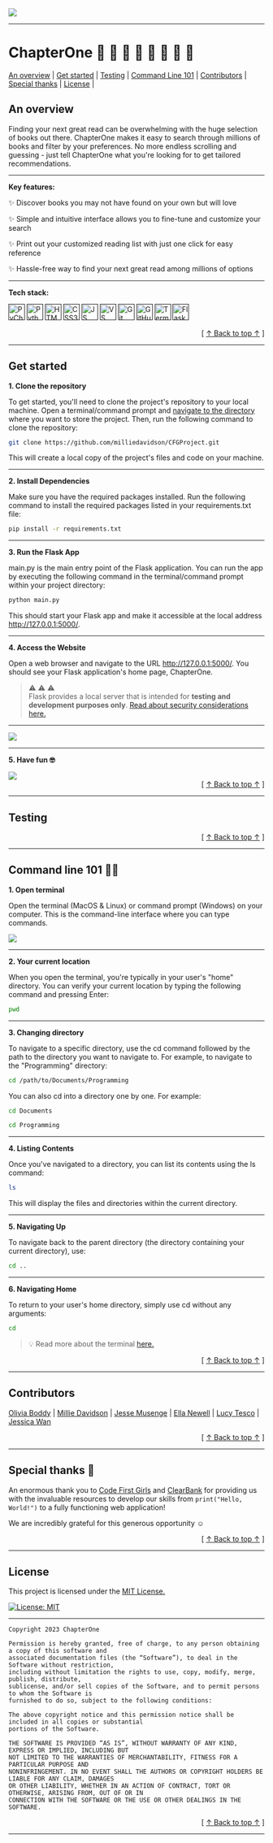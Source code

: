 <img src ="https://github.com/milliedavidson/CFGProject/blob/main/images/logo.png">

---

# ChapterOne 📘 📘 📗 📗 📙 📙 📕 📕 

<a href="#an-overview">An overview</a> | <a href="#get-started">Get started</a> | <a href="#testing">Testing</a> | <a href="#command-line-101-🧑 🧑‍💻">Command Line 101</a> | <a href="#contributors">Contributors</a> | <a href="#special-thanks- 🙏">Special thanks</a> | <a href="#license">License</a> | 

## An overview

Finding your next great read can be overwhelming with the huge selection of books out there. ChapterOne makes it easy to search through millions of books and filter by your preferences. No more endless scrolling and guessing - just tell ChapterOne what you're looking for to get tailored recommendations.

---

**Key features:**

✨ Discover books you may not have found on your own but will love 

✨ Simple and intuitive interface allows you to fine-tune and customize your search

✨ Print out your customized reading list with just one click for easy reference

✨ Hassle-free way to find your next great read among millions of options

---

**Tech stack:**

[<img height="32" width="32" alt="PyCharm" src="https://cdn.worldvectorlogo.com/logos/pycharm.svg"/>]()
[<img height="32" width="32" alt="Python Logo" src="https://cdn.worldvectorlogo.com/logos/python-5.svg"/>]()
[<img height="32" width="32" alt="HTML5 Logo" src="https://www.w3.org/html/logo/badge/html5-badge-h-solo.png"/>]()
[<img height="32" width="32" alt="CSS3 Logo" src="https://cdn.worldvectorlogo.com/logos/css-3.svg"/>]()
[<img height="32" width="32" alt="JS Logo" src="https://cdn.worldvectorlogo.com/logos/logo-javascript.svg"/>]()
[<img height="32" width="32" alt="VS Code Logo" src="https://cdn.worldvectorlogo.com/logos/visual-studio-code-1.svg"/>]()
[<img height="32" width="32" alt="Git" src="https://cdn.worldvectorlogo.com/logos/git-icon.svg"/>]()
[<img height="32" width="32" alt="GitHub" src="https://cdn.worldvectorlogo.com/logos/github-icon-1.svg"/>]()
[<img height="32" width="32" alt="Terminal" src="https://cdn.worldvectorlogo.com/logos/terminal-1.svg"/>]()
[<img height="32" width="32" alt="Flask" src="https://cdn.worldvectorlogo.com/logos/flask.svg"/>]()

<div align="right">[ <a href="#an-overview">↑ Back to top ↑</a> ]</div>

---

## Get started 

**1. Clone the repository**

To get started, you'll need to clone the project's repository to your local machine. Open a terminal/command prompt and [navigate to the directory](#command-line-101-🧑🧑‍💻) where you want to store the project. Then, run the following command to clone the repository:

```bash
git clone https://github.com/milliedavidson/CFGProject.git
```

This will create a local copy of the project's files and code on your machine.

---

**2. Install Dependencies**

Make sure you have the required packages installed. Run the following command to install the required packages listed in your requirements.txt file:

```bash
pip install -r requirements.txt
```

---

**3. Run the Flask App**

main.py is the main entry point of the Flask application. You can run the app by executing the following command in the terminal/command prompt within your project directory:

```bash
python main.py
```

This should start your Flask app and make it accessible at the local address http://127.0.0.1:5000/.

---

**4. Access the Website**

Open a web browser and navigate to the URL http://127.0.0.1:5000/. You should see your Flask application's home page, ChapterOne.

> ⚠️ ⚠️ ⚠️  
Flask provides a local server that is intended for **testing and development purposes only**. <a href="https://flask.palletsprojects.com/en/2.3.x/security/" target="_blank">Read about security considerations here.</a> </details>

---

<img src= "https://github.com/milliedavidson/CFGProject/blob/main/images/website.png">

---

**5. Have fun 🤓**

<img src= "https://github.com/milliedavidson/CFGProject/blob/main/images/reading-list.png">

<div align="right">[ <a href="#an-overview">↑ Back to top ↑</a> ]</div>

---

## Testing

<div align="right">[ <a href="#an-overview">↑ Back to top ↑</a> ]</div>

---

## Command line 101 🧑‍💻

**1. Open terminal** 

Open the terminal (MacOS & Linux) or command prompt (Windows) on your computer. This is the command-line interface where you can type commands.

<img src= "https://github.com/milliedavidson/CFGProject/blob/main/images/terminal.png">

--- 

**2. Your current location**

When you open the terminal, you're typically in your user's "home" directory. You can verify your current location by typing the following command and pressing Enter:

```bash
pwd
```

---

**3. Changing directory**

To navigate to a specific directory, use the cd command followed by the path to the directory you want to navigate to. For example, to navigate to the "Programming" directory:

```bash
cd /path/to/Documents/Programming
```

You can also cd into a directory one by one. For example:

```bash
cd Documents
```

```bash
cd Programming
```

---

**4. Listing Contents**

Once you've navigated to a directory, you can list its contents using the ls command:

```bash
ls
```

This will display the files and directories within the current directory.

---

**5. Navigating Up**

To navigate back to the parent directory (the directory containing your current directory), use:

```bash
cd ..
```

---

**6. Navigating Home**

To return to your user's home directory, simply use cd without any arguments:

```bash
cd
```

> 💡 Read more about the terminal <a href="https://ryanstutorials.net/linuxtutorial/navigation.php" target="_blank">here.</a> </details>

<div align="right">[ <a href="#an-overview">↑ Back to top ↑</a> ]</div>

---

## Contributors

[Olivia Boddy](https://github.com/olivia-boddy) | [Millie Davidson](https://github.com/milliedavidson) | [Jesse Musenge](https://github.com/JesseMusenge) | [Ella Newell](https://github.com/elenanewell) | [Lucy Tesco](https://github.com/lucytesco) | [Jessica Wan](https://github.com/j27wan)

<div align="right">[ <a href="#an-overview">↑ Back to top ↑</a> ]</div>

---

## Special thanks 🙏

An enormous thank you to <a href="https://codefirstgirls.com/" target="_blank">Code First Girls</a> and <a href="https://www.clear.bank/" target="_blank">ClearBank</a> for providing us with the invaluable resources to develop our skills from ```print("Hello, World!")``` to a fully functioning web application!

We are incredibly grateful for this generous opportunity ☺️

<div align="right">[ <a href="#an-overview">↑ Back to top ↑</a> ]</div>

---

## License

This project is licensed under the [MIT License.](https://github.com/milliedavidson/CFGProject/blob/main/LICENSE)

[![License: MIT](https://img.shields.io/badge/License-MIT-yellow.svg)](https://opensource.org/licenses/MIT)

---

```text
Copyright 2023 ChapterOne

Permission is hereby granted, free of charge, to any person obtaining a copy of this software and
associated documentation files (the “Software”), to deal in the Software without restriction,
including without limitation the rights to use, copy, modify, merge, publish, distribute,
sublicense, and/or sell copies of the Software, and to permit persons to whom the Software is
furnished to do so, subject to the following conditions:

The above copyright notice and this permission notice shall be included in all copies or substantial
portions of the Software.

THE SOFTWARE IS PROVIDED “AS IS”, WITHOUT WARRANTY OF ANY KIND, EXPRESS OR IMPLIED, INCLUDING BUT
NOT LIMITED TO THE WARRANTIES OF MERCHANTABILITY, FITNESS FOR A PARTICULAR PURPOSE AND
NONINFRINGEMENT. IN NO EVENT SHALL THE AUTHORS OR COPYRIGHT HOLDERS BE LIABLE FOR ANY CLAIM, DAMAGES
OR OTHER LIABILITY, WHETHER IN AN ACTION OF CONTRACT, TORT OR OTHERWISE, ARISING FROM, OUT OF OR IN
CONNECTION WITH THE SOFTWARE OR THE USE OR OTHER DEALINGS IN THE SOFTWARE.
```

<div align="right">[ <a href="#an-overview">↑ Back to top ↑</a> ]</div>

--- 